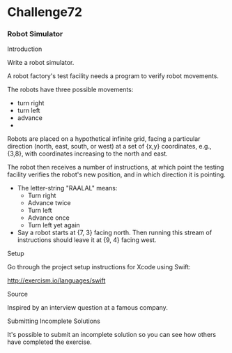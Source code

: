 # Challenge72

### Robot Simulator

Introduction

Write a robot simulator.

A robot factory's test facility needs a program to verify robot movements.

The robots have three possible movements:

* turn right
* turn left
* advance
* 
Robots are placed on a hypothetical infinite grid, facing a particular direction (north, east, south, or west) at a set of {x,y} coordinates, e.g., {3,8}, with coordinates increasing to the north and east.

The robot then receives a number of instructions, at which point the testing facility verifies the robot's new position, and in which direction it is pointing.

* The letter-string "RAALAL" means:
	* Turn right
	* Advance twice
	* Turn left
	* Advance once
	* Turn left yet again
* Say a robot starts at {7, 3} facing north. Then running this stream of instructions should leave it at {9, 4} facing west.

Setup

Go through the project setup instructions for Xcode using Swift:

http://exercism.io/languages/swift

Source

Inspired by an interview question at a famous company.

Submitting Incomplete Solutions

It's possible to submit an incomplete solution so you can see how others have completed the exercise.


